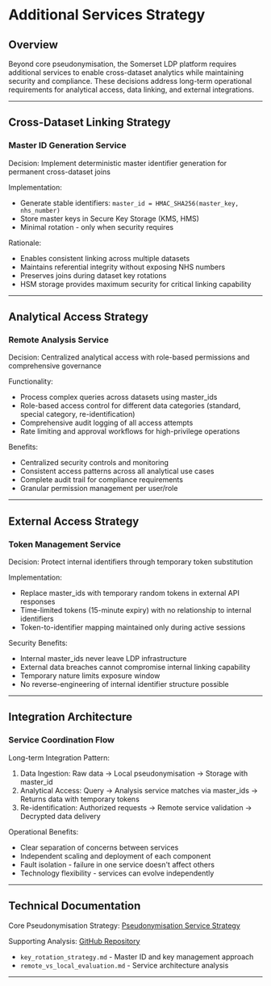 # Additional Services Strategy

## Overview

Beyond core pseudonymisation, the Somerset LDP platform requires additional services to enable cross-dataset analytics while maintaining security and compliance. These decisions address long-term operational requirements for analytical access, data linking, and external integrations.

---

## Cross-Dataset Linking Strategy

### Master ID Generation Service

Decision: Implement deterministic master identifier generation for permanent cross-dataset joins

Implementation:
- Generate stable identifiers: `master_id = HMAC_SHA256(master_key, nhs_number)`
- Store master keys in Secure Key Storage (KMS, HMS)
- Minimal rotation - only when security requires

Rationale:
- Enables consistent linking across multiple datasets
- Maintains referential integrity without exposing NHS numbers
- Preserves joins during dataset key rotations
- HSM storage provides maximum security for critical linking capability

---

## Analytical Access Strategy

### Remote Analysis Service

Decision: Centralized analytical access with role-based permissions and comprehensive governance

Functionality:
- Process complex queries across datasets using master_ids
- Role-based access control for different data categories (standard, special category, re-identification)
- Comprehensive audit logging of all access attempts
- Rate limiting and approval workflows for high-privilege operations

Benefits:
- Centralized security controls and monitoring
- Consistent access patterns across all analytical use cases
- Complete audit trail for compliance requirements
- Granular permission management per user/role

---

## External Access Strategy

### Token Management Service

Decision: Protect internal identifiers through temporary token substitution

Implementation:
- Replace master_ids with temporary random tokens in external API responses
- Time-limited tokens (15-minute expiry) with no relationship to internal identifiers
- Token-to-identifier mapping maintained only during active sessions

Security Benefits:
- Internal master_ids never leave LDP infrastructure
- External data breaches cannot compromise internal linking capability
- Temporary nature limits exposure window
- No reverse-engineering of internal identifier structure possible

---

## Integration Architecture

### Service Coordination Flow

Long-term Integration Pattern:

1. Data Ingestion: Raw data → Local pseudonymisation → Storage with master_id
2. Analytical Access: Query → Analysis service matches via master_ids → Returns data with temporary tokens  
3. Re-identification: Authorized requests → Remote service validation → Decrypted data delivery

Operational Benefits:
- Clear separation of concerns between services
- Independent scaling and deployment of each component
- Fault isolation - failure in one service doesn't affect others
- Technology flexibility - services can evolve independently

---

## Technical Documentation

Core Pseudonymisation Strategy: [Pseudonymisation Service Strategy](pseudonymisation_service_strategy.md)

Supporting Analysis: [GitHub Repository](https://github.com/Somerset-LDP/Discovery/tree/main/technical-tests/pseudonymisation)
- `key_rotation_strategy.md` - Master ID and key management approach
- `remote_vs_local_evaluation.md` - Service architecture analysis

---
